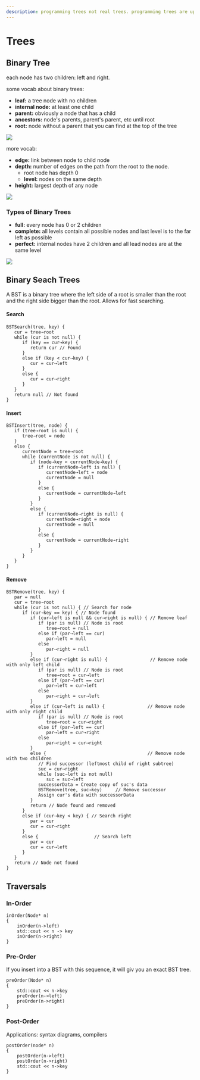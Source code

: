 ```yaml
---
description: programming trees not real trees. programming trees are upside down.
---
```


# Trees

## Binary Tree

each node has two children: left and right.

some vocab about binary trees:&#x20;

* **leaf:** a tree node with no children
* **internal node:** at least one child
* **parent:** obviously a node that has a child
* **ancestors:** node's parents, parent's parent, etc until root
* **root:** node without a parent that you can find at the top of the tree

![](<../../.gitbook/assets/image (20) (1).png>)

more vocab:&#x20;

* **edge:** link between node to child node
* **depth:** number of edges on the path from the root to the node.
  * root node has depth 0
  * **level:** nodes on the same depth
* **height:** largest depth of any node

![](<../../.gitbook/assets/image (18).png>)

### Types of Binary Trees

* **full:** every node has 0 or 2 children
* **complete:** all levels contain all possible nodes and last level is to the far left as possible
* **perfect:** internal nodes have 2 children and all lead nodes are at the same level

![](<../../.gitbook/assets/image (19).png>)

## Binary Seach Trees

A BST is a binary tree where the left side of a root is smaller than the root and the right side bigger than the root. Allows for fast searching.

#### Search

```
BSTSearch(tree, key) {
   cur = tree⇢root
   while (cur is not null) {
      if (key == cur⇢key) {
         return cur // Found
      }
      else if (key < cur⇢key) {
         cur = cur⇢left
      }
      else {
         cur = cur⇢right
      }
   }
   return null // Not found
}
```

#### Insert

```
BSTInsert(tree, node) {
   if (tree⇢root is null) {
      tree⇢root = node
   }
   else {
      currentNode = tree⇢root
      while (currentNode is not null) {
         if (node⇢key < currentNode⇢key) {
            if (currentNode⇢left is null) {
               currentNode⇢left = node
               currentNode = null
            }
            else {
               currentNode = currentNode⇢left
            }
         }
         else {
            if (currentNode⇢right is null) {
               currentNode⇢right = node
               currentNode = null
            }
            else {
               currentNode = currentNode⇢right
            }
         }
      }
   }
}
```

#### Remove

```
BSTRemove(tree, key) {
   par = null
   cur = tree⇢root
   while (cur is not null) { // Search for node
      if (cur⇢key == key) { // Node found 
         if (cur⇢left is null && cur⇢right is null) { // Remove leaf
            if (par is null) // Node is root
               tree⇢root = null
            else if (par⇢left == cur) 
               par⇢left = null
            else
               par⇢right = null
         }
         else if (cur⇢right is null) {                // Remove node with only left child
            if (par is null) // Node is root
               tree⇢root = cur⇢left
            else if (par⇢left == cur) 
               par⇢left = cur⇢left
            else
               par⇢right = cur⇢left
         }
         else if (cur⇢left is null) {                // Remove node with only right child
            if (par is null) // Node is root
               tree⇢root = cur⇢right
            else if (par⇢left == cur) 
               par⇢left = cur⇢right
            else
               par⇢right = cur⇢right
         }
         else {                                      // Remove node with two children
            // Find successor (leftmost child of right subtree)
            suc = cur⇢right
            while (suc⇢left is not null)
               suc = suc⇢left
            successorData = Create copy of suc's data
            BSTRemove(tree, suc⇢key)     // Remove successor
            Assign cur's data with successorData
         }
         return // Node found and removed
      }
      else if (cur⇢key < key) { // Search right
         par = cur
         cur = cur⇢right
      }
      else {                     // Search left
         par = cur
         cur = cur⇢left
      }
   }
   return // Node not found
}
```

## Traversals

### In-Order&#x20;

```
inOrder(Node* n) 
{
    inOrder(n->left)
    std::cout << n -> key
    inOrder(n->right)
}
```

### Pre-Order&#x20;

If you insert into a BST with this sequence, it will giv you an exact BST tree.

```
preOrder(Node* n)
{
    std::cout << n->key
    preOrder(n->left)
    preOrder(n->right)
}
```

### Post-Order

Applications: syntax diagrams, compilers

```
postOrder(node* n)
{
    postOrder(n->left)
    postOrder(n->right)
    std::cout << n->key
}
```
